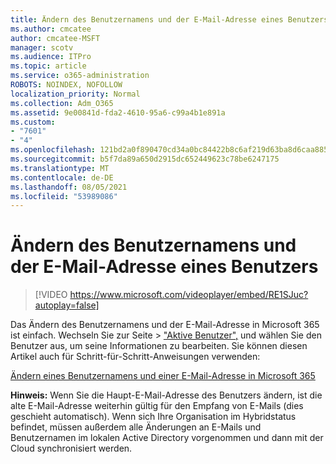 ```yaml
---
title: Ändern des Benutzernamens und der E-Mail-Adresse eines Benutzers
ms.author: cmcatee
author: cmcatee-MSFT
manager: scotv
ms.audience: ITPro
ms.topic: article
ms.service: o365-administration
ROBOTS: NOINDEX, NOFOLLOW
localization_priority: Normal
ms.collection: Adm_O365
ms.assetid: 9e00841d-fda2-4610-95a6-c99a4b1e891a
ms.custom:
- "7601"
- "4"
ms.openlocfilehash: 121bd2a0f890470cd34a0bc84422b8c6af219d63ba8d6caa8855383a1adbfa18
ms.sourcegitcommit: b5f7da89a650d2915dc652449623c78be6247175
ms.translationtype: MT
ms.contentlocale: de-DE
ms.lasthandoff: 08/05/2021
ms.locfileid: "53989086"
---
```

# <a name="change-a-users-name-and-email-address"></a>Ändern des Benutzernamens und der E-Mail-Adresse eines Benutzers

> [!VIDEO https://www.microsoft.com/videoplayer/embed/RE1SJuc?autoplay=false]

Das Ändern des Benutzernamens und der E-Mail-Adresse in Microsoft 365 ist einfach. Wechseln Sie  zur Seite \> ["Aktive Benutzer",](https://go.microsoft.com/fwlink/p/?linkid=834822) und wählen Sie den Benutzer aus, um seine Informationen zu bearbeiten. Sie können diesen Artikel auch für Schritt-für-Schritt-Anweisungen verwenden:
  
[Ändern eines Benutzernamens und einer E-Mail-Adresse in Microsoft 365](https://docs.microsoft.com/microsoft-365/admin/add-users/change-a-user-name-and-email-address)
  
 **Hinweis:** Wenn Sie die Haupt-E-Mail-Adresse des Benutzers ändern, ist die alte E-Mail-Adresse weiterhin gültig für den Empfang von E-Mails (dies geschieht automatisch). Wenn sich Ihre Organisation im Hybridstatus befindet, müssen außerdem alle Änderungen an E-Mails und Benutzernamen im lokalen Active Directory vorgenommen und dann mit der Cloud synchronisiert werden.